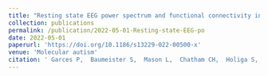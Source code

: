 ```yaml
---
title: "Resting state EEG power spectrum and functional connectivity in autism: a cross-sectional analysis."
collection: publications
permalink: /publication/2022-05-01-Resting-state-EEG-po
date: 2022-05-01
paperurl: 'https://doi.org/10.1186/s13229-022-00500-x'
venue: 'Molecular autism'
citation: ' Garces P,  Baumeister S,  Mason L,  Chatham CH,  Holiga S,  Dukart J,  Jones EJH,  Banaschewski T,  Baron-Cohen S,  Boelte S,  Buitelaar JK,  Durston S,  EU-AIMS group, &quot;Resting state EEG power spectrum and functional connectivity in autism: a cross-sectional analysis..&quot; Molecular autism, 2022.'
---
```

